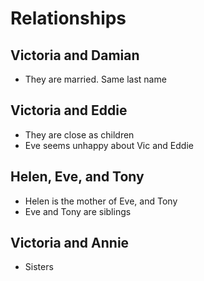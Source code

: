 # Relationships

## Victoria and Damian

- They are married. Same last name

## Victoria and Eddie

- They are close as children
- Eve seems unhappy about Vic and Eddie

## Helen, Eve, and Tony

- Helen is the mother of Eve, and Tony
- Eve and Tony are siblings

## Victoria and Annie

- Sisters
